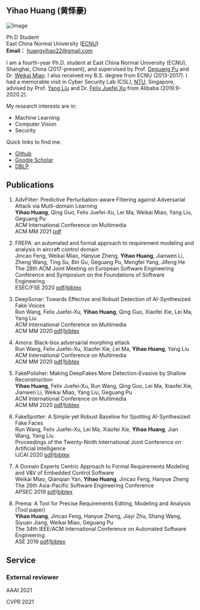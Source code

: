 ## Yihao Huang (黄怿豪)  

![Image](head_portrait.png)

Ph.D Student
<br>East China Normal University ([ECNU](http://english.ecnu.edu.cn/))
<br>**Email：** huangyihao22@gmail.com 

I am a fourth-year Ph.D. student at East China Normal University (ECNU), Shanghai, China (2017-present), and supervised by Prof. [Geguang Pu](https://facultyold.ecnu.edu.cn/s/1018/t/11459/main.jspy) and Dr. [Weikai Miao](https://facultyold.ecnu.edu.cn/s/2712/t/29229/main.jspy). I also received my B.S. degree from ECNU (2013-2017). I had a memorable visit in Cyber Security Lab (CSL), [NTU](https://www.ntu.edu.sg/Pages/home.aspx), Singapore, advised by Prof. [Yang Liu](https://personal.ntu.edu.sg/yangliu/) and Dr. [Felix Juefei Xu](http://xujuefei.com/) from Alibaba (2019.9-2020.2).

My research interests are in:
- Machine Learning
- Computer Vision
- Security

Quick links to find me:
- [Github](https://github.com/hyhchaos)
- [Google Scholar](https://scholar.google.com/citations?user=yHSSQ6cAAAAJ&hl=zh-CN)
- [DBLP](https://dblp.org/pid/255/5085.html)

## Publications
1. AdvFilter: Predictive Perturbation-aware Filtering against Adversarial Attack via Multi-domain Learning
<br>**Yihao Huang**, Qing Guo, Felix Juefei-Xu, Lei Ma, Weikai Miao, Yang Liu, Geguang Pu
<br>ACM International Conference on Multimedia
<br>ACM MM 2021   [pdf](https://arxiv.org/abs/2107.06501)

1. FREPA: an automated and formal approach to requirement modeling and analysis in aircraft control domain
<br>Jincao Feng, Weikai Miao, Hanyue Zheng, **Yihao Huang**, Jianwen Li, Zheng Wang, Ting Su, Bin Gu, Geguang Pu, Mengfei Yang, Jifeng He
<br>The 28th ACM Joint Meeting on European Software Engineering Conference and Symposium on the Foundations of Software Engineering
<br>ESEC/FSE 2020   [pdf](https://dl.acm.org/doi/abs/10.1145/3368089.3417047)/[bibtex](https://scholar.googleusercontent.com/scholar.bib?q=info:7jMLFiLbe9YJ:scholar.google.com/&output=citation&scisdr=CgWnIABiEISvwndOlNo:AAGBfm0AAAAAYPVIjNrb0zM63ST8zLiEQIT2Sxn-SgwD&scisig=AAGBfm0AAAAAYPVIjJaJQQdlk6Ib9buKqyrgleoBxowS&scisf=4&ct=citation&cd=-1&hl=zh-CN)

1. DeepSonar: Towards Effective and Robust Detection of AI-Synthesized Fake Voices
<br>Run Wang, Felix Juefei-Xu, **Yihao Huang**, Qing Guo, Xiaofei Xie, Lei Ma, Yang Liu
<br>ACM International Conference on Multimedia
<br>ACM MM 2020   [pdf](https://dl.acm.org/doi/abs/10.1145/3394171.3413716)/[bibtex](https://scholar.googleusercontent.com/scholar.bib?q=info:I3fTOAClJN4J:scholar.google.com/&output=citation&scisdr=CgWnIABiEISvwndOyNI:AAGBfm0AAAAAYPVI0NKSCav_Yqn_eMgg3jZ16XLu_Rj4&scisig=AAGBfm0AAAAAYPVI0HQkrwKSttYLyKi9yBwH6QovNTQl&scisf=4&ct=citation&cd=-1&hl=zh-CN)

1. Amora: Black-box adversarial morphing attack
<br>Run Wang, Felix Juefei-Xu, Xiaofei Xie, Lei Ma, **Yihao Huang**, Yang Liu
<br>ACM International Conference on Multimedia
<br>ACM MM 2020   [pdf](https://dl.acm.org/doi/10.1145/3394171.3413544)/[bibtex](https://scholar.googleusercontent.com/scholar.bib?q=info:S5IiUQx1_8QJ:scholar.google.com/&output=citation&scisdr=CgWnIABiEISvwndPJYE:AAGBfm0AAAAAYPVJPYEHYSjb9QZnZcW4PTfz7j9ljrdQ&scisig=AAGBfm0AAAAAYPVJPWrrV-divCFMXebyGRoE97FXW9sk&scisf=4&ct=citation&cd=-1&hl=zh-CN)

1. FakePolisher: Making DeepFakes More Detection-Evasive by Shallow Reconstruction
<br>**Yihao Huang**, Felix Juefei-Xu, Run Wang, Qing Guo, Lei Ma, Xiaofei Xie, Jianwen Li, Weikai Miao, Yang Liu, Geguang Pu
<br>ACM International Conference on Multimedia
<br>ACM MM 2020   [pdf](https://dl.acm.org/doi/10.1145/3394171.3413732)/[bibtex](https://scholar.googleusercontent.com/scholar.bib?q=info:GDHPA8fHWRAJ:scholar.google.com/&output=citation&scisdr=CgWnIABiEISvwndPgVM:AAGBfm0AAAAAYPVJmVNEqk2xsldRsPxhGvog8jGx9Fct&scisig=AAGBfm0AAAAAYPVJmfcr1cKw8zpcJrKFOACIBNgwch7L&scisf=4&ct=citation&cd=-1&hl=zh-CN)

1. FakeSpotter: A Simple yet Robust Baseline for Spotting AI-Synthesized Fake Faces
<br>Run Wang, Felix Juefei-Xu, Lei Ma, Xiaofei Xie, **Yihao Huang**, Jian Wang, Yang Liu
<br>Proceedings of the Twenty-Ninth International Joint Conference on Artificial Intelligence
<br>IJCAI 2020   [pdf](https://www.ijcai.org/proceedings/2020/476)/[bibtex](https://scholar.googleusercontent.com/scholar.bib?q=info:-_qnldVoJJMJ:scholar.google.com/&output=citation&scisdr=CgWnIABiEISvwndPZHs:AAGBfm0AAAAAYPVJfHv6Sm6uHjzR97AI-MSIB-ZXZpmp&scisig=AAGBfm0AAAAAYPVJfGy26seYSm6NtThH8HtsHlAkyLtQ&scisf=4&ct=citation&cd=-1&hl=zh-CN)

1. A Domain Experts Centric Approach to Formal Requirements Modeling and V&V of Embedded Control Software
<br>Weikai Miao, Qianqian Yan, **Yihao Huang**, Jincao Feng, Hanyue Zheng
<br>The 26th Asia-Pacific Software Engineering Conference
<br>APSEC 2019   [pdf](https://ieeexplore.ieee.org/document/8945525)/[bibtex](https://scholar.googleusercontent.com/scholar.bib?q=info:rl73iejpM9cJ:scholar.google.com/&output=citation&scisdr=CgWnIABiEISvwndPwRw:AAGBfm0AAAAAYPVJ2RzuK9m9_Qt5wERKU88whTcUbhB0&scisig=AAGBfm0AAAAAYPVJ2dvbUc79419L0wNhat2Kqz8SqeBA&scisf=4&ct=citation&cd=-1&hl=zh-CN)

1. Prema: A Tool for Precise Requirements Editing, Modeling and Analysis (Tool paper)
<br>**Yihao Huang**, Jincao Feng, Hanyue Zheng, Jiayi Zhu, Shang Wang, Siyuan Jiang, Weikai Miao, Geguang Pu 
<br>The 34th IEEE/ACM International Conference on Automated Software Engineering
<br>ASE 2019   [pdf](https://ieeexplore.ieee.org/document/8952250)/[bibtex](https://scholar.googleusercontent.com/scholar.bib?q=info:xB5tcrJLPCUJ:scholar.google.com/&output=citation&scisdr=CgWnIABiEISvwndP7aQ:AAGBfm0AAAAAYPVJ9aSh_KicLcJqHWLXeWqOYr4ynFxU&scisig=AAGBfm0AAAAAYPVJ9a29dTEc4z1cuKOp6lip5CyiOs1Y&scisf=4&ct=citation&cd=-1&hl=zh-CN)

## Service
### External reviewer
AAAI   2021

CVPR   2021




